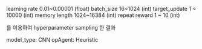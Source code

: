 learning rate 0.01~0.00001 (float)
batch_size  16~1024 (int)
target_update  1 ~ 10000 (int)
memory length  1024~16384 (int)
repeat reward  1 ~ 10 (int)

를 이용하여 hyperparameter sampling 한 결과

model_type: CNN
opAgent: Heuristic